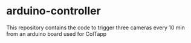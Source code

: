 # arduino-controller
This repository contains the code to trigger three cameras every 10 min from an arduino board used for ColTapp
